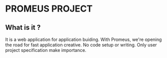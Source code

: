 # PROMEUS PROJECT

## What is it ?

It is a web application for application buiding.
With Promeus, we're opening the road for fast application creative.
No code setup or writing. 
Only user project specification make importance.


